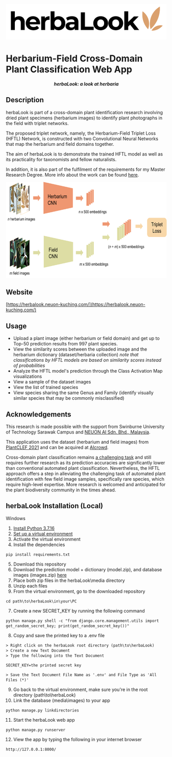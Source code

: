 ![herbaLook](https://github.com/sophiadouglas/herbaLook/blob/a46973362538465bfef1440c732c01c82b78765c/static/images/herbaLook.png)

# Herbarium-Field Cross-Domain Plant Classification Web App
*<h4 align="center">herbaLook: a look at herbaria</h4>*

## Description
herbaLook is part of a cross-domain plant identification research involving dried plant specimens (herbarium images) to identify plant photographs in the field with triplet networks.

The proposed triplet network, namely, the Herbarium-Field Triplet Loss (HFTL) Network, is constructed with two Convolutional Neural Networks that map the herbarium and field domains together.

The aim of herbaLook is to demonstrate the trained HFTL model as well as its practicality for taxonomists and fellow naturalists. 

In addition, it is also part of the fulfilment of the requirements 
for my Master Research Degree. More info about the work can be found [here](https://doi.org/10.1007/s00521-022-07951-6).
<p align="center">
<img src=https://github.com/sophiadouglas/herbaLook/blob/a46973362538465bfef1440c732c01c82b78765c/static/images/HFTL_network.png height="300">
</p>

## Website
[https://herbalook.neuon-kuching.com/](https://herbalook.neuon-kuching.com/)

## Usage
- Upload a plant image (either herbarium or field domain) and get up to Top-50 prediction results from 997 plant species.
- View the similarity scores between the uploaded image and the herbarium dictionary (dataset/herbaria collection)
  *note that classifications by HFTL models are based on similarity scores instead of probabilities*
- Analyze the HFTL model's prediction through the Class Activation Map visualizations
- View a sample of the dataset images
- View the list of trained species
- View species sharing the same Genus and Family (identify visually similar species that may be commonly misclassified)

## Acknowledgements
This research is made possible with the support from Swinburne University of Technology Sarawak Campus and [NEUON AI Sdn. Bhd., Malaysia](https://github.com/NeuonAI).

This application uses the dataset (herbarium and field images) from [PlantCLEF 2021](https://www.imageclef.org/PlantCLEF2021) and can be acquired at [AIcrowd](https://www.aicrowd.com/challenges/lifeclef-2021-plant).

Cross-domain plant classification remains [a challenging task](https://ceur-ws.org/Vol-2936/paper-122.pdf) and still requires further research as its prediction accuracies are significantly lower than 
conventional automated plant classification. Nevertheless, the HFTL approach offers a step in alleviating the challenging task of automated 
plant identification with few field image samples, specifically rare species, which require high-level expertise. More research is welcomed and anticipated for the plant biodiversity community in the times ahead.


## herbaLook Installation (Local)
Windows
1. [Install Python 3.7.16](https://www.digitalocean.com/community/tutorials/install-python-windows-10)
2. [Set up a virtual environment](https://realpython.com/python-virtual-environments-a-primer/)
3. Activate the virtual environment
4. Install the dependencies
```
pip install requirements.txt
```
5. Download this repository
6. Download the prediction model + dictionary (model.zip), and database images (images.zip) [here](https://drive.google.com/drive/folders/1cUxrPgfq9XIM67XgZ0FJ1t-7ovVFzCi8?usp=drive_link)
7. Place both zip files in the herbaLook\media directory
8. Unzip each files
10. From the virtual environment, go to the downloaded repository
```
cd path\to\herbaLook\in\your\PC
```
7. Create a new SECRET_KEY by running the following command
```
python manage.py shell -c "from django.core.management.utils import get_random_secret_key; print(get_random_secret_key())"
```
8. Copy and save the printed key to a .env file
```
> Right click on the herbaLook root directory (path\to\herbaLook)
> Create a new Text Document
> Type the following into the Text Document
```
```
SECRET_KEY=the printed secret key
```
```
> Save the Text Document File Name as '.env' and File Type as 'All Files (*)'
```
9. Go back to the virtual environment, make sure you're in the root directory (path\to\herbaLook)
10. Link the database (media\images) to your app
```
python manage.py linkdirectories
```
11. Start the herbaLook web app
```
python manage.py runserver
```
12. View the app by typing the following in your internet browser
```
http://127.0.0.1:8000/
```
